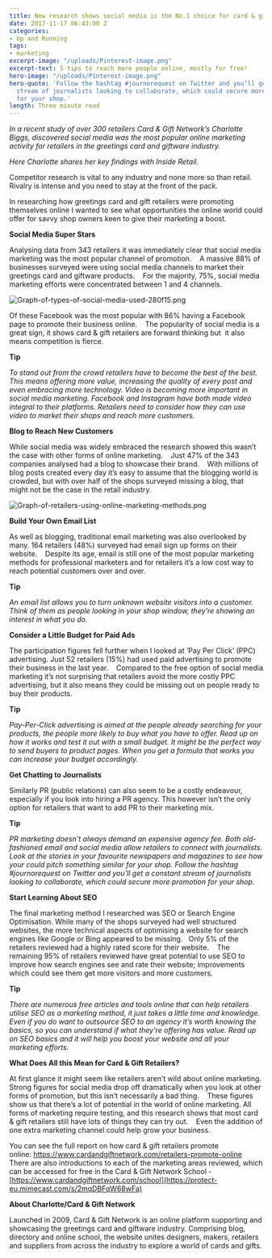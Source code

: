 ```yaml
---
title: New research shows social media is the No.1 choice for card & gift retailers
date: 2017-11-17 06:43:00 Z
categories:
- Up and Running
tags:
- marketing
excerpt-image: "/uploads/Pinterest-image.png"
excerpt-text: 5 tips to reach more people online, mostly for free!
hero-image: "/uploads/Pinterest-image.png"
hero-quote: 'Follow the hashtag #journorequest on Twitter and you’ll get a constant
  stream of journalists looking to collaborate, which could secure more promotion
  for your shop.'
length: Three minute read
---
```


*In a recent study of over 300 retailers Card & Gift Network’s Charlotte Biggs, discovered social media was the most popular online marketing activity for retailers in the greetings card and giftware industry.*

*Here Charlotte shares her key findings with Inside Retail.*

Competitor research is vital to any industry and none more so than retail. Rivalry is intense and you need to stay at the front of the pack.

In researching how greetings card and gift retailers were promoting themselves online I wanted to see what opportunities the online world could offer for savvy shop owners keen to give their marketing a boost.

**Social Media Super Stars**

Analysing data from 343 retailers it was immediately clear that social media marketing was the most popular channel of promotion. 
 
A massive 88% of businesses surveyed were using social media channels to market their greetings card and giftware products. 
 
For the majority, 75%, social media marketing efforts were concentrated between 1 and 4 channels.

![Graph-of-types-of-social-media-used-280f15.png](/uploads/Graph-of-types-of-social-media-used-280f15.png)

Of these Facebook was the most popular with 86% having a Facebook page to promote their business online. 
 
The popularity of social media is a great sign, it shows card & gift retailers are forward thinking but  it also means competition is fierce.

**Tip**

*To stand out from the crowd retailers have to become the best of the best. This means offering more value, increasing the quality of every post and even embracing more technology. Video is becoming more important in social media marketing. Facebook and Instagram have both made video integral to their platforms. Retailers need to consider how they can use video to market their shops and reach more customers.*

**Blog to Reach New Customers**

While social media was widely embraced the research showed this wasn’t the case with other forms of online marketing. 
 
Just 47% of the 343 companies analysed had a blog to showcase their brand. 
 
With millions of blog posts created every day it’s easy to assume that the blogging world is crowded, but with over half of the shops surveyed missing a blog, that might not be the case in the retail industry.

![Graph-of-retailers-using-online-marketing-methods.png](/uploads/Graph-of-retailers-using-online-marketing-methods.png)

**Build Your Own Email List**

As well as blogging, traditional email marketing was also overlooked by many. 164 retailers (48%) surveyed had email sign up forms on their website. 
 
Despite its age, email is still one of the most popular marketing methods for professional marketers and for retailers it’s a low cost way to reach potential customers over and over.

**Tip**

*An email list allows you to turn unknown website visitors into a customer. Think of them as people looking in your shop window, they’re showing an interest in what you do.*

**Consider a Little Budget for Paid Ads**

The participation figures fell further when I looked at ‘Pay Per Click’ (PPC) advertising. Just 52 retailers (15%) had used paid advertising to promote their business in the last year. 
 
Compared to the free option of social media marketing it’s not surprising that retailers avoid the more costly PPC advertising, but it also means they could be missing out on people ready to buy their products.

**Tip**

*Pay-Per-Click advertising is aimed at the people already searching for your products, the people more likely to buy what you have to offer. Read up on how it works and test it out with a small budget. It might be the perfect way to send buyers to product pages. When you get a formula that works you can increase your budget accordingly.*

**Get Chatting to Journalists**

Similarly PR (public relations) can also seem to be a costly endeavour, especially if you look into hiring a PR agency. This however isn’t the only option for retailers that want to add PR to their marketing mix.

**Tip**

*PR marketing doesn’t always demand an expensive agency fee. Both old-fashioned email and social media allow retailers to connect with journalists. Look at the stories in your favourite newspapers and magazines to see how your could pitch something similar for your shop. Follow the hashtag #journorequest on Twitter and you’ll get a constant stream of journalists looking to collaborate, which could secure more promotion for your shop.*

**Start Learning About SEO**

The final marketing method I researched was SEO or Search Engine Optimisation. While many of the shops surveyed had well structured websites, the more technical aspects of optimising a website for search engines like Google or Bing appeared to be missing.
 
Only 5% of the retailers reviewed had a highly rated score for their website. 
 
The remaining 95% of retailers reviewed have great potential to use SEO to improve how search engines see and rate their website; improvements which could see them get more visitors and more customers.

**Tip**

*There are numerous free articles and tools online that can help retailers utilise SEO as a marketing method, it just takes a little time and knowledge. Even if you do want to outsource SEO to an agency it’s worth knowing the basics, so you can understand if what they’re offering has value. Read up on SEO basics and it will help you boost your website and all your marketing efforts.*

**What Does All this Mean for Card & Gift Retailers?**

At first glance it might seem like retailers aren’t wild about online marketing. Strong figures for social media drop off dramatically when you look at other forms of promotion, but this isn’t necessarily a bad thing. 
 
These figures show us that there’s a lot of potential in the world of online marketing. All forms of marketing require testing, and this research shows that most card & gift retailers still have lots of things they can try out. 
 
Even the addition of one extra marketing channel could help grow your business.

You can see the full report on how card & gift retailers promote online: [https://www.cardandgiftnetwork.com/retailers-promote-online
](https://protect-eu.mimecast.com/s/aYdJBsMagYmHv)
There are also introductions to each of the marketing areas reviewed, which can be accessed for free in the Card & Gift Network School -[https://www.cardandgiftnetwork.com/school](https://protect-eu.mimecast.com/s/2mqDBFqW68wFa)

**About Charlotte/Card & Gift Network**

Launched in 2009, Card & Gift Network is an online platform supporting and showcasing the greetings card and giftware industry. Comprising blog, directory and online school, the website unites designers, makers, retailers and suppliers from across the industry to explore a world of cards and gifts.